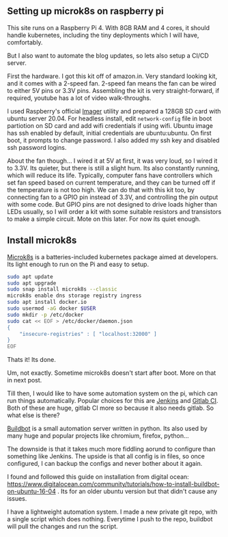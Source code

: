 ## Setting up microk8s on raspberry pi
This site runs on a Raspberry Pi 4. With 8GB RAM and 4 cores, it should handle kubernetes, including the tiny deployments which I will have, comfortably.

But I also want to automate the blog updates, so lets also setup a CI/CD server.

First the hardware. I got this kit off of amazon.in. Very standard looking kit, and it comes with a 2-speed fan. 2-speed fan means the fan can be wired to either 5V pins or 3.3V pins. Assembling the kit is very straight-forward, if required, youtube has a lot of video walk-throughs.

I used Raspberry's official [Imager](https://www.raspberrypi.org/blog/raspberry-pi-imager-imaging-utility/) utility and prepared a 128GB SD card with ubuntu server 20.04. For headless install, edit `network-config` file in boot partiotion on SD card and add wifi credentials if using wifi. Ubuntu image has ssh enabled by default, initial credentials are ubuntu:ubuntu. On first boot, it prompts to change password. I also added my ssh key and disabled ssh password logins.

About the fan though... I wired it at 5V at first, it was very loud, so I wired it to 3.3V. Its quieter, but there is still a slight hum. Its also constantly running, which will reduce its life. Typically, computer fans have controllers which set fan speed based on current temperature, and they can be turned off if the temperature is not too high. We can do that with this kit too, by connecting fan to a GPIO pin instead of 3.3V, and controlling the pin output with some code. But GPIO pins are not designed to drive loads higher than LEDs usually, so I will order a kit with some suitable resistors and transistors to make a simple circuit. Mote on this later. For now its quiet enough.

## Install microk8s
[Microk8s](https://microk8s.io/) is a batteries-included kubernetes package aimed at developers. Its light enough to run on the Pi and easy to setup.

```bash
sudo apt update
sudo apt upgrade
sudo snap install microk8s --classic
microk8s enable dns storage registry ingress
sudo apt install docker.io 
sudo usermod -aG docker $USER
sudo mkdir -p /etc/docker
sudo cat << EOF > /etc/docker/daemon.json
{
    "insecure-registries" : [ "localhost:32000" ]
}
EOF
```

Thats it! Its done.

Um, not exactly. Sometime microk8s doesn't start after boot. More on that in next post.

Till then, I would like to have some automation system on the pi, which can run things automatically. Popular choices for this are [Jenkins](https://www.jenkins.io/) and [Gitlab CI](https://docs.gitlab.com/ee/ci/). Both of these are huge, gitlab CI more so because it also needs gitlab. So what else is there?

[Buildbot](https://buildbot.net/) is a small automation server written in python. Its also used by many huge and popular projects like chromium, firefox, python...

The downside is that it takes much more fiddling aorund to configure than something like Jenkins. The upside is that all config is in files, so once configured, I can backup the configs and never bother about it again.

I found and followed this guide on installation from digital ocean: https://www.digitalocean.com/community/tutorials/how-to-install-buildbot-on-ubuntu-16-04 . Its for an older ubuntu version but that didn't cause any issues.

I have a lightweight automation system. I made a new private git repo, with a single script which does nothing. Everytime I push to the repo, buildbot will pull the changes and run the script.
